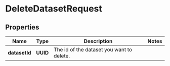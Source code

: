 

# DeleteDatasetRequest


## Properties

| Name | Type | Description | Notes |
|------------ | ------------- | ------------- | -------------|
|**datasetId** | **UUID** | The id of the dataset you want to delete. |  |




